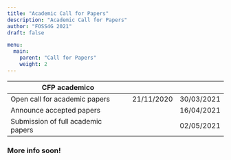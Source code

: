 ```yaml
---
title: "Academic Call for Papers"
description: "Academic Call for Papers"
author: "FOSS4G 2021"
draft: false

menu:
  main:
    parent: "Call for Papers"
    weight: 2
---
```

| CFP academico                     |            |            |  
|-----------------------------------|------------|------------|                          
|Open call for academic papers      | 21/11/2020 | 30/03/2021 |                            
|Announce accepted papers           |            | 16/04/2021 |     
|Submission of full academic papers |            | 02/05/2021 |    

### **More info soon!**
